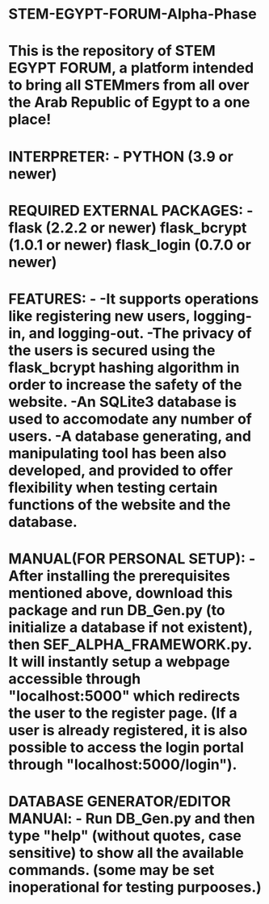 # STEM-EGYPT-FORUM-Alpha-Phase
This is the repository of STEM EGYPT FORUM, a platform intended to bring all STEMmers from all over the Arab Republic of Egypt to a one place\!
================================
INTERPRETER: -
PYTHON (3.9 or newer)
================================
REQUIRED EXTERNAL PACKAGES: -
flask (2.2.2 or newer)
flask_bcrypt (1.0.1 or newer)
flask_login (0.7.0 or newer)
================================
FEATURES: -
-It supports operations like registering new users, logging-in, and logging-out.
-The privacy of the users is secured using the flask_bcrypt hashing algorithm in order to increase the safety of the website.
-An SQLite3 database is used to accomodate any number of users.
-A database generating, and manipulating tool has been also developed, and provided to offer flexibility when testing certain functions of the website and the database.
================================
MANUAL(FOR PERSONAL SETUP): -
After installing the prerequisites mentioned above, download this package and run DB_Gen.py (to initialize a database if not existent), then SEF_ALPHA_FRAMEWORK.py. It will instantly setup a webpage accessible through "localhost:5000" which redirects the user to the register page. (If a user is already registered, 
it is also possible to access the login portal through "localhost:5000/login").
================================
DATABASE GENERATOR/EDITOR MANUAl: -
Run DB_Gen.py and then type "help" (without quotes, case sensitive) to show all the available commands. (some may be set inoperational for testing purpooses.)
================================
